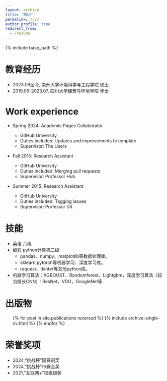 ```yaml
---
layout: archive
title: "简历"
permalink: /cv/
author_profile: true
redirect_from:
  - /resume
---
```


{% include base_path %}

教育经历
======
* 2023.09至今, 南开大学环境科学与工程学院 硕士
* 2019.09-2023.07, 四川大学建筑与环境学院 学士


Work experience
======
* Spring 2024: Academic Pages Collaborator
  * GitHub University
  * Duties includes: Updates and improvements to template
  * Supervisor: The Users

* Fall 2015: Research Assistant
  * GitHub University
  * Duties included: Merging pull requests
  * Supervisor: Professor Hub

* Summer 2015: Research Assistant
  * GitHub University
  * Duties included: Tagging issues
  * Supervisor: Professor Git
  
技能
======
* 英语 六级
* 编程 python计算机二级
  * pandas、numpy、matplotlib等数据处理库。
  * sklearn,pytorch等机器学习、深度学习库。
  * request、tkinter等其他python库。
* 机器学习算法：XGBOOST、Randomforest、Lightgbm，深度学习算法（较为擅长CNN）：ResNet，VGG，GoogleNet等

出版物
======
  <ul>{% for post in site.publications reversed %}
    {% include archive-single-cv.html %}
  {% endfor %}</ul>
  
荣誉奖项
======
* 2024,“挑战杯”国赛铜奖
* 2024,“挑战杯”市赛金奖
* 2021,“互联网+”校级银奖
